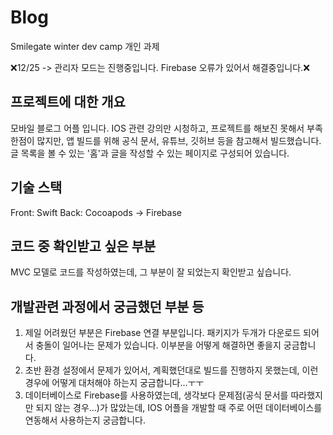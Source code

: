 # Blog
Smilegate winter dev camp 개인 과제

❌12/25 -> 관리자 모드는 진행중입니다. Firebase 오류가 있어서 해결중입니다.❌

## 프로젝트에 대한 개요
모바일 블로그 어플 입니다.
IOS 관련 강의만 시청하고, 프로젝트를 해보진 못해서 부족한점이 많지만, 앱 빌드를 위해 공식 문서, 유튜브, 깃허브 등을 참고해서 빌드했습니다.
글 목록을 볼 수 있는 '홈'과 글을 작성할 수 있는 페이지로 구성되어 있습니다.

## 기술 스택
Front: Swift
Back: Cocoapods -> Firebase

## 코드 중 확인받고 싶은 부분
MVC 모델로 코드를 작성하였는데, 그 부분이 잘 되었는지 확인받고 싶습니다.

## 개발관련 과정에서 궁금했던 부분 등
1. 제일 어려웠던 부분은 Firebase 연결 부분입니다. 패키지가 두개가 다운로드 되어서 충돌이 일어나는 문제가 있습니다.
이부분을 어떻게 해결하면 좋을지 궁금합니다.
2. 초반 환경 설정에서 문제가 있어서, 계획했던대로 빌드를 진행하지 못했는데, 이런 경우에 어떻게 대처해야 하는지 궁금합니다...ㅜㅜ
3. 데이터베이스로 Firebase를 사용하였는데, 생각보다 문제점(공식 문서를 따라했지만 되지 않는 경우...)가 많았는데, IOS 어플을 개발할 때 주로 어떤 데이터베이스를 연동해서 사용하는지 궁금합니다.

